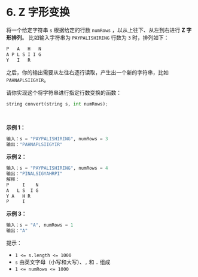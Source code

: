 # 6. Z 字形变换
将一个给定字符串 `s` 根据给定的行数 `numRows` ，以从上往下、从左到右进行 **Z 字形排列**。
比如输入字符串为 `PAYPALISHIRING` 行数为 `3` 时，排列如下：
```python
P   A   H   N
A P L S I I G
Y   I   R
```
之后，你的输出需要从左往右逐行读取，产生出一个新的字符串，比如`PAHNAPLSIIGYIR`。

请你实现这个将字符串进行指定行数变换的函数：
```python
string convert(string s, int numRows);
```
 

**示例 1：**
```python
输入：s = "PAYPALISHIRING", numRows = 3
输出："PAHNAPLSIIGYIR"
```

**示例 2：**
```python
输入：s = "PAYPALISHIRING", numRows = 4
输出："PINALSIGYAHRPI"
解释：
P     I    N
A   L S  I G
Y A   H R
P     I
```

**示例 3：**
```python
输入：s = "A", numRows = 1
输出："A"
```

提示：
- `1 <= s.length <= 1000`
- `s` 由英文字母（小写和大写）、`,` 和 `.` 组成
- `1 <= numRows <= 1000`
